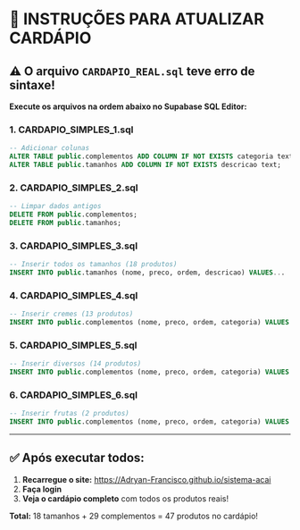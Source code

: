 # 🍇 INSTRUÇÕES PARA ATUALIZAR CARDÁPIO

## ⚠️ O arquivo `CARDAPIO_REAL.sql` teve erro de sintaxe!

**Execute os arquivos na ordem abaixo no Supabase SQL Editor:**

### **1. CARDAPIO_SIMPLES_1.sql**
```sql
-- Adicionar colunas
ALTER TABLE public.complementos ADD COLUMN IF NOT EXISTS categoria text DEFAULT 'Diversos';
ALTER TABLE public.tamanhos ADD COLUMN IF NOT EXISTS descricao text;
```

### **2. CARDAPIO_SIMPLES_2.sql** 
```sql
-- Limpar dados antigos
DELETE FROM public.complementos;
DELETE FROM public.tamanhos;
```

### **3. CARDAPIO_SIMPLES_3.sql**
```sql
-- Inserir todos os tamanhos (18 produtos)
INSERT INTO public.tamanhos (nome, preco, ordem, descricao) VALUES...
```

### **4. CARDAPIO_SIMPLES_4.sql**
```sql
-- Inserir cremes (13 produtos)
INSERT INTO public.complementos (nome, preco, ordem, categoria) VALUES...
```

### **5. CARDAPIO_SIMPLES_5.sql**
```sql
-- Inserir diversos (14 produtos)
INSERT INTO public.complementos (nome, preco, ordem, categoria) VALUES...
```

### **6. CARDAPIO_SIMPLES_6.sql**
```sql
-- Inserir frutas (2 produtos)
INSERT INTO public.complementos (nome, preco, ordem, categoria) VALUES...
```

---

## ✅ **Após executar todos:**

1. **Recarregue o site:** https://Adryan-Francisco.github.io/sistema-acai
2. **Faça login**
3. **Veja o cardápio completo** com todos os produtos reais!

**Total:** 18 tamanhos + 29 complementos = 47 produtos no cardápio!